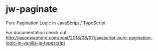 # jw-paginate

Pure Pagination Logic in JavaScript / TypeScript

For documentation check out http://jasonwatmore.com/post/2018/08/07/javascript-pure-pagination-logic-in-vanilla-js-typescript
